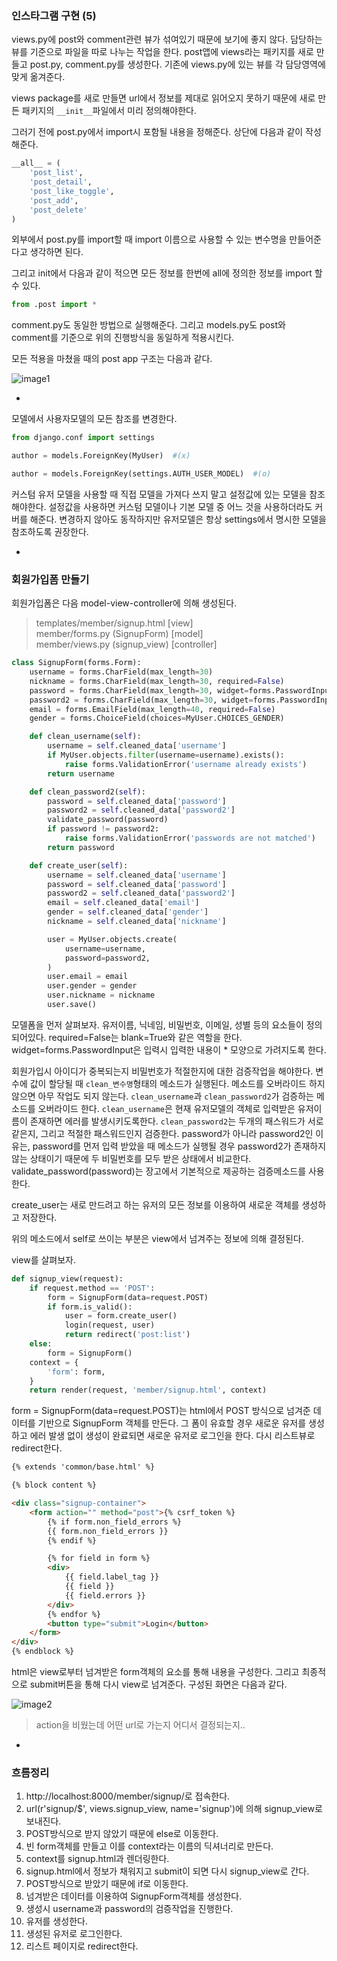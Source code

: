 ### 인스타그램 구현 (5)

views.py에 post와 comment관련 뷰가 섞여있기 때문에 보기에 좋지 않다. 담당하는 뷰를 기준으로 파일을 따로 나누는 작업을 한다. post앱에 views라는 패키지를 새로 만들고 post.py, comment.py를 생성한다. 기존에 views.py에 있는 뷰를 각 담당영역에 맞게 옮겨준다. 

views package를 새로 만들면 url에서 정보를 제대로 읽어오지 못하기 때문에 새로 만든 패키지의 `__init__`파일에서 미리 정의해야한다. 

그러기 전에 post.py에서 import시 포함될 내용을 정해준다. 상단에 다음과 같이 작성해준다. 

```python
__all__ = (
    'post_list',
    'post_detail',
    'post_like_toggle',
    'post_add',
    'post_delete'
)
```
외부에서 post.py를 import할 때 import 이름으로 사용할 수 있는 변수명을 만들어준다고 생각하면 된다. 

그리고 init에서 다음과 같이 적으면 모든 정보를 한번에 all에 정의한 정보를 import 할 수 있다. 
```python
from .post import *
```
comment.py도 동일한 방법으로 실행해준다. 그리고 models.py도 post와 comment를 기준으로 위의 진행방식을 동일하게 적용시킨다. 

모든 적용을 마쳤을 때의 post app 구조는 다음과 같다. 

![image1](https://s24.postimg.org/k2lhe0y5h/0217_1.png)

-

모델에서 사용자모델의 모든 참조를 변경한다. 
```python
from django.conf import settings

author = models.ForeignKey(MyUser)  #(x)

author = models.ForeignKey(settings.AUTH_USER_MODEL)  #(o)
```
커스텀 유저 모델을 사용할 때 직접 모델을 가져다 쓰지 말고 설정값에 있는 모델을 참조해야한다. 설정값을 사용하면 커스텀 모델이나 기본 모델 중 어느 것을 사용하더라도 커버를 해준다. 변경하지 않아도 동작하지만 유저모델은 항상 settings에서 명시한 모델을 참조하도록 권장한다. 

-


### 회원가입폼 만들기

회원가입폼은 다음 model-view-controller에 의해 생성된다.

> templates/member/signup.html	[view]  
> member/forms.py (SignupForm)  [model]  
> member/views.py (signup_view)  [controller]

```python
class SignupForm(forms.Form):
    username = forms.CharField(max_length=30)
    nickname = forms.CharField(max_length=30, required=False)
    password = forms.CharField(max_length=30, widget=forms.PasswordInput)
    password2 = forms.CharField(max_length=30, widget=forms.PasswordInput)
    email = forms.EmailField(max_length=40, required=False)
    gender = forms.ChoiceField(choices=MyUser.CHOICES_GENDER)

    def clean_username(self):
        username = self.cleaned_data['username']
        if MyUser.objects.filter(username=username).exists():
            raise forms.ValidationError('username already exists')
        return username

    def clean_password2(self):
        password = self.cleaned_data['password']
        password2 = self.cleaned_data['password2']
        validate_password(password)
        if password != password2:
            raise forms.ValidationError('passwords are not matched')
        return password

    def create_user(self):
        username = self.cleaned_data['username']
        password = self.cleaned_data['password']
        password2 = self.cleaned_data['password2']
        email = self.cleaned_data['email']
        gender = self.cleaned_data['gender']
        nickname = self.cleaned_data['nickname']

        user = MyUser.objects.create(
            username=username,
            password=password2,
        )
        user.email = email
        user.gender = gender
        user.nickname = nickname
        user.save()
```
모델폼을 먼저 살펴보자. 유저이름, 닉네임, 비밀번호, 이메일, 성별 등의 요소들이 정의되어있다. required=False는 blank=True와 같은 역할을 한다. widget=forms.PasswordInput은 입력시 입력한 내용이 * 모양으로 가려지도록 한다. 

회원가입시 아이디가 중복되는지 비밀번호가 적절한지에 대한 검증작업을 해야한다. 변수에 값이 할당될 때 `clean_변수명`형태의 메소드가 실행된다. 메소드를 오버라이드 하지 않으면 아무 작업도 되지 않는다. `clean_username`과 `clean_password2`가 검증하는 메소드를 오버라이드 한다. `clean_username`은 현재 유저모델의 객체로 입력받은 유저이름이 존재하면 에러를 발생시키도록한다. `clean_password2`는 두개의 패스워드가 서로 같은지, 그리고 적절한 패스워드인지 검증한다. password가 아니라 password2인 이유는, password를 먼저 입력 받았을 때 메소드가 실행될 경우 password2가 존재하지 않는 상태이기 때문에 두 비밀번호를 모두 받은 상태에서 비교한다. validate_password(password)는 장고에서 기본적으로 제공하는 검증메소드를 사용한다. 

create_user는 새로 만드려고 하는 유저의 모든 정보를 이용하여 새로운 객체를 생성하고 저장한다. 

위의 메소드에서 self로 쓰이는 부분은 view에서 넘겨주는 정보에 의해 결정된다. 

view를 살펴보자. 

```python
def signup_view(request):
    if request.method == 'POST':
        form = SignupForm(data=request.POST)
        if form.is_valid():
            user = form.create_user()
            login(request, user)
            return redirect('post:list')
    else:
        form = SignupForm()
    context = {
        'form': form,
    }
    return render(request, 'member/signup.html', context)
```
form = SignupForm(data=request.POST)는 html에서 POST 방식으로 넘겨준 데이터를 기반으로 SignupForm 객체를 만든다. 그 폼이 유효할 경우 새로운 유저를 생성하고 에러 발생 없이 생성이 완료되면 새로운 유저로 로그인을 한다. 다시 리스트뷰로 redirect한다. 

```html
{% extends 'common/base.html' %}

{% block content %}

<div class="signup-container">
    <form action="" method="post">{% csrf_token %}
        {% if form.non_field_errors %}
        {{ form.non_field_errors }}
        {% endif %}

        {% for field in form %}
        <div>
            {{ field.label_tag }}
            {{ field }}
            {{ field.errors }}
        </div>
        {% endfor %}
        <button type="submit">Login</button>
    </form>
</div>
{% endblock %}
```
html은 view로부터 넘겨받은 form객체의 요소를 통해 내용을 구성한다. 그리고 최종적으로 submit버튼을 통해 다시 view로 넘겨준다. 구성된 화면은 다음과 같다.

![image2](https://s32.postimg.org/4odnvvbud/0219_1.png)

> action을 비웠는데 어떤 url로 가는지 어디서 결정되는지..

-

### 흐름정리
1. http://localhost:8000/member/signup/로 접속한다. 
2. url(r'signup/$', views.signup_view, name='signup')에 의해 signup_view로 보내진다.
3. POST방식으로 받지 않았기 때문에 else로 이동한다. 
4. 빈 form객체를 만들고 이를 context라는 이름의 딕셔너리로 만든다. 
5. context를 signup.html과 렌더링한다. 
6. signup.html에서 정보가 채워지고 submit이 되면 다시 signup_view로 간다.
7. POST방식으로 받았기 때문에 if로 이동한다. 
8. 넘겨받은 데이터를 이용하여 SignupForm객체를 생성한다. 
9. 생성시 username과 password의 검증작업을 진행한다. 
10. 유저를 생성한다.
11. 생성된 유저로 로그인한다. 
12. 리스트 페이지로 redirect한다.

